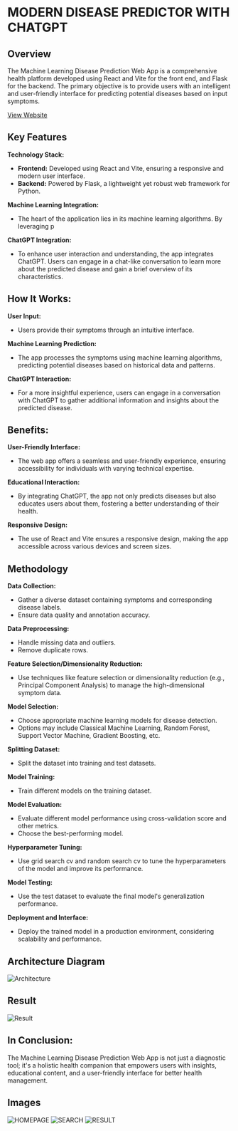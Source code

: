# MODERN DISEASE PREDICTOR WITH CHATGPT

## Overview
The Machine Learning Disease Prediction Web App is a comprehensive health platform developed using React and Vite for the front end, and Flask for the backend. The primary objective is to provide users with an intelligent and user-friendly interface for predicting potential diseases based on input symptoms.

[View Website](https://moderndiseasedetector.onrender.com/)


## Key Features

 **Technology Stack:**
- **Frontend:** Developed using React and Vite, ensuring a responsive and modern user interface.
- **Backend:** Powered by Flask, a lightweight yet robust web framework for Python.

**Machine Learning Integration:**
- The heart of the application lies in its machine learning algorithms. By leveraging p

**ChatGPT Integration:**
- To enhance user interaction and understanding, the app integrates ChatGPT. Users can engage in a chat-like conversation to learn more about the predicted disease and gain a brief overview of its characteristics.


## How It Works:

**User Input:**
   - Users provide their symptoms through an intuitive interface.

**Machine Learning Prediction:**
   - The app processes the symptoms using machine learning algorithms, predicting potential diseases based on historical data and patterns.

**ChatGPT Interaction:**
   - For a more insightful experience, users can engage in a conversation with ChatGPT to gather additional information and insights about the predicted disease.


## Benefits:

**User-Friendly Interface:**
   - The web app offers a seamless and user-friendly experience, ensuring accessibility for individuals with varying technical expertise.

**Educational Interaction:**
   - By integrating ChatGPT, the app not only predicts diseases but also educates users about them, fostering a better understanding of their health.

**Responsive Design:**
   - The use of React and Vite ensures a responsive design, making the app accessible across various devices and screen sizes.

## Methodology

**Data Collection:**
   - Gather a diverse dataset containing symptoms and corresponding disease labels.
   - Ensure data quality and annotation accuracy.

**Data Preprocessing:**
   - Handle missing data and outliers.
   - Remove duplicate rows.

**Feature Selection/Dimensionality Reduction:**
   - Use techniques like feature selection or dimensionality reduction (e.g., Principal Component Analysis) to manage the high-dimensional symptom data.

**Model Selection:**
   - Choose appropriate machine learning models for disease detection.
   - Options may include Classical Machine Learning, Random Forest, Support Vector Machine, Gradient Boosting, etc.

**Splitting Dataset:**
   - Split the dataset into training and test datasets.

**Model Training:**
   - Train different models on the training dataset.

**Model Evaluation:**
   - Evaluate different model performance using cross-validation score and other metrics.
   - Choose the best-performing model.

**Hyperparameter Tuning:**
   - Use grid search cv and random search cv to tune the hyperparameters of the model and improve its performance.

**Model Testing:**
   - Use the test dataset to evaluate the final model's generalization performance.

**Deployment and Interface:**
   - Deploy the trained model in a production environment, considering scalability and performance.

## Architecture Diagram
![Architecture](./images/image4.png)

## Result
![Result](./images/image5.png)

## In Conclusion:

The Machine Learning Disease Prediction Web App is not just a diagnostic tool; it's a holistic health companion that empowers users with insights, educational content, and a user-friendly interface for better health management.

## Images
![HOMEPAGE](./images/image1.png)
![SEARCH](./images/image2.png)
![RESULT](./images/image3.png)